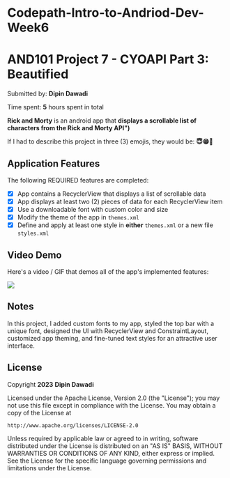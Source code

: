 # Codepath-Intro-to-Andriod-Dev-Week6
# AND101 Project 7 - CYOAPI Part 3: Beautified

Submitted by: **Dipin Dawadi**

Time spent: **5** hours spent in total

**Rick and Morty** is an android app that **displays a scrollable list of characters from the Rick and Morty API")**

If I had to describe this project in three (3) emojis, they would be: **😇😁👏**

## Application Features
The following REQUIRED features are completed:

- [x] App contains a RecyclerView that displays a list of scrollable data
- [x] App displays at least two (2) pieces of data for each RecyclerView item
- [x] Use a downloadable font with custom color and size
- [x] Modify the theme of the app in `themes.xml`
- [x] Define and apply at least one style in **either** `themes.xml` or a new file `styles.xml`

## Video Demo

Here's a video / GIF that demos all of the app's implemented features:

<img src='![week7](https://github.com/Dipin-D/Codepath-Intro-to-Andriod-Dev-Week6/assets/102004858/8d6067a2-46c7-4b20-8770-ffb48342e55e'/>


## Notes
In this project, I added custom fonts to my app, styled the top bar with a unique font,
designed the UI with RecyclerView and ConstraintLayout, customized app theming, and fine-tuned text styles for an attractive user interface.
## License

Copyright **2023** **Dipin Dawadi**

Licensed under the Apache License, Version 2.0 (the "License");
you may not use this file except in compliance with the License.
You may obtain a copy of the License at

    http://www.apache.org/licenses/LICENSE-2.0

Unless required by applicable law or agreed to in writing, software
distributed under the License is distributed on an "AS IS" BASIS,
WITHOUT WARRANTIES OR CONDITIONS OF ANY KIND, either express or implied.
See the License for the specific language governing permissions and
limitations under the License.
